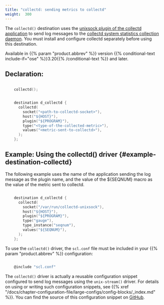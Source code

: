 ```yaml
---
title: "collectd: sending metrics to collectd"
weight:  300
---
```

<!-- DISCLAIMER: This file is based on the syslog-ng Open Source Edition documentation https://github.com/balabit/syslog-ng-ose-guides/commit/2f4a52ee61d1ea9ad27cb4f3168b95408fddfdf2 and is used under the terms of The syslog-ng Open Source Edition Documentation License. The file has been modified by Axoflow. -->

The `collectd()` destination uses the [unixsock plugin of the collectd application](https://collectd.org/documentation/manpages/collectd-unixsock.5.shtml) to send log messages to the [collectd system statistics collection daemon](https://collectd.org). You must install and configure collectd separately before using this destination.

Available in {{% param "product.abbrev" %}} version {{% conditional-text include-if="ose" %}}3.20{{% /conditional-text %}} and later.


## Declaration:

```c

    collectd();

```

```c

    destination d_collectd {
      collectd(
        socket("<path-to-collectd-socket>"),
        host("${HOST}"),
        plugin("${PROGRAM}"),
        type("<type-of-the-collected-metric>"),
        values("<metric-sent-to-collectd>"),
      );
    };

```



## Example: Using the collectd() driver {#example-destination-collectd}

The following example uses the name of the application sending the log message as the plugin name, and the value of the ${SEQNUM} macro as the value of the metric sent to collectd.

```c

    destination d_collectd {
      collectd(
        socket("/var/run/collectd-unixsock"),
        host("${HOST}"),
        plugin("${PROGRAM}"),
        type("gauge"),
        type_instance("seqnum"),
        values("${SEQNUM}"),
      );
    };

```


To use the `collectd()` driver, the `scl.conf` file must be included in your {{% param "product.abbrev" %}} configuration:

```c

    @include "scl.conf"

```

The `collectd()` driver is actually a reusable configuration snippet configured to send log messages using the `unix-stream()` driver. For details on using or writing such configuration snippets, see {{% xref "/docs/chapter-configuration-file/large-configs/config-blocks/_index.md" %}}. You can find the source of this configuration snippet on [GitHub](https://github.com/syslog-ng/syslog-ng/blob/master/scl/collectd/plugin.conf).
